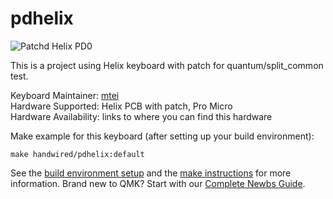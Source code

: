 # pdhelix

![Patchd Helix PD0](https://i.imgur.com/OvchUjl.jpg)

This is a project using Helix keyboard with patch for quantum/split_common test.

Keyboard Maintainer: [mtei](https://github.com/mtei)  
Hardware Supported: Helix PCB with patch, Pro Micro  
Hardware Availability: links to where you can find this hardware

Make example for this keyboard (after setting up your build environment):

    make handwired/pdhelix:default

See the [build environment setup](https://docs.qmk.fm/#/getting_started_build_tools) and the [make instructions](https://docs.qmk.fm/#/getting_started_make_guide) for more information. Brand new to QMK? Start with our [Complete Newbs Guide](https://docs.qmk.fm/#/newbs).
